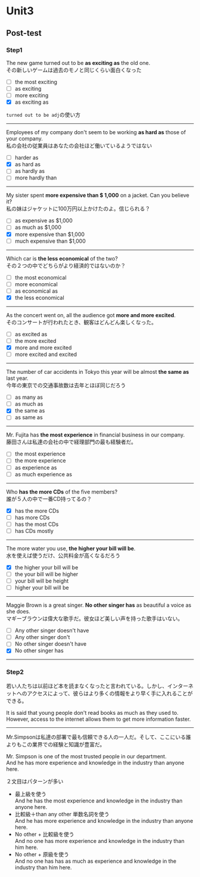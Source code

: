 # Unit3

## Post-test

### Step1

The new game turned out to be **as exciting as** the old one.  
その新しいゲームは過去のモノと同じくらい面白くなった

- [ ] the most exciting
- [ ] as exciting
- [ ] more exciting
- [x] as exciting as

`turned out to be adj`の使い方

---

Employees of my company don't seem to be working **as hard as** those of your company.  
私の会社の従業員はあなたの会社ほど働いているようではない

- [ ] harder as
- [x] as hard as
- [ ] as hardly as
- [ ] more hardly than

---

My sister spent **more expensive than $ 1,000** on a jacket. Can you believe it?  
私の妹はジャケットに100万円以上かけたのよ。信じられる？

- [ ] as expensive as $1,000
- [ ] as much as $1,000
- [x] more expensive than $1,000
- [ ] much expensive than $1,000

---

Which car is **the less economical** of the two?  
その２つの中でどちらがより経済的ではないのか？

- [ ] the most economical
- [ ] more economical
- [ ] as economical as
- [x] the less economical

---

As the concert went on, all the audience got **more and more excited**.  
そのコンサートが行われたとき、観客はどんどん楽しくなった。

- [ ] as excited as
- [ ] the more excited
- [x] more and more excited
- [ ] more excited and excited

---

The number of car accidents in Tokyo this year will be almost **the same as** last year.  
今年の東京での交通事故数は去年とほぼ同じだろう

- [ ] as many as
- [ ] as much as
- [x] the same as
- [ ] as same as

---

Mr. Fujita has **the most experience** in financial business in our company.  
藤田さんは私達の会社の中で経理部門の最も経験者だ。

- [ ] the most experience
- [ ] the more experience
- [ ] as experience as
- [ ] as much experience as

---

Who **has the more CDs** of the five members?  
誰が５人の中で一番CD持ってるの？

- [x] has the more CDs
- [ ] has more CDs
- [ ] has the most CDs
- [ ] has CDs mostly

---

The more water you use, **the higher your bill will be**.  
水を使えば使うだけ、公共料金が高くなるだろう

- [x] the higher your bill will be
- [ ] the your bill will be higher
- [ ] your bill will be height
- [ ] higher your bill will be

---

Maggie Brown is a great singer. **No other singer has** as beautiful a voice as she does.  
マギーブラウンは偉大な歌手だ。彼女ほど美しい声を持った歌手はいない。

- [ ] Any other singer doesn't have
- [ ] Any other singer don't
- [ ] No other singer doesn't have
- [x] No other singer has

---

### Step2

若い人たちは以前ほど本を読まなくなったと言われている。しかし、インターネットへのアクセスによって、彼らはより多くの情報をより早く手に入れることができる。

It is said that young people don't read books as much as they used to.  
However, access to the internet allows them to get more information faster.

---

Mr.Simpsonは私達の部署で最も信頼できる人の一人だ。そして、ここにいる誰よりもこの業界での経験と知識が豊富だ。

Mr. Simpson is one of the most trusted people in our department.  
And he has more experience and knowledge in the industry than anyone here.

２文目はパターンが多い

- 最上級を使う  
  And he has the most experience and knowledge in the industry than anyone here.
- 比較級＋than any other 単数名詞を使う  
  And he has more experience and knowledge in the industry than anyone here.
- No other + 比較級を使う  
  And no one has more experience and knowledge in the industry than him here.
- No other + 原級を使う  
  And no one has has as much as experience and knowledge in the industry than him here.
